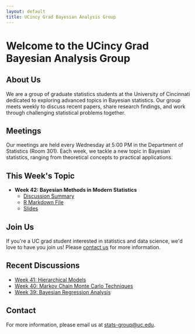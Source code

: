 ```yaml
---
layout: default
title: UCincy Grad Bayesian Analysis Group
---
```


# Welcome to the UCincy Grad Bayesian Analysis Group

## About Us
We are a group of graduate statistics students at the University of Cincinnati dedicated to exploring advanced topics in Bayesian statistics. Our group meets weekly to discuss recent papers, share research findings, and work through challenging statistical problems together.

## Meetings
Our meetings are held every Wednesday at 5:00 PM in the Department of Statistics (Room 301). Each week, we tackle a new topic in Bayesian statistics, ranging from theoretical concepts to practical applications.

## This Week's Topic
- **Week 42: Bayesian Methods in Modern Statistics**
  - [Discussion Summary](/week-42/)
  - [R Markdown File](/2023-11-04-my-first-post.html)
  - [Slides](/week-42/slides-42.pdf)


## Join Us
If you're a UC grad student interested in statistics and data science, we'd love to have you join us! Please [contact us](mailto:stats-group@uc.edu) for more information.

## Recent Discussions
- [Week 41: Hierarchical Models](/week-41/)
- [Week 40: Markov Chain Monte Carlo Techniques](/week-40/)
- [Week 39: Bayesian Regression Analysis](/week-39/)

## Contact
For more information, please email us at [stats-group@uc.edu](mailto:stats-group@uc.edu).
